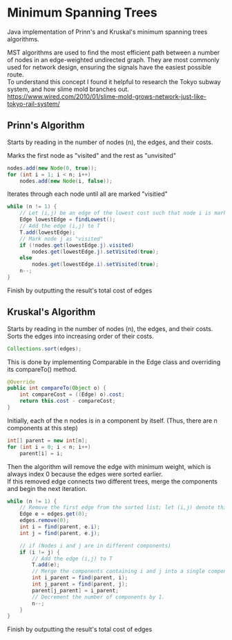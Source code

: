 # Minimum Spanning Trees
Java implementation of Prinn's and Kruskal's minimum spanning trees algorithms.  

MST algorithms are used to find the most efficient path between a number of nodes in an edge-weighted undirected graph.
They are most commonly used for network design, ensuring the signals have the easiest possible route.  
To understand this concept I found it helpful to research the Tokyo subway system, and how slime mold branches out.  
https://www.wired.com/2010/01/slime-mold-grows-network-just-like-tokyo-rail-system/

## Prinn's Algorithm 
Starts by reading in the number of nodes (n), the edges, and their costs.  

Marks the first node as "visited" and the rest as "unvisited"
```java
nodes.add(new Node(0, true));
for (int i = 1; i < n; i++)
    nodes.add(new Node(i, false));
```
Iterates through each node until all are marked "visitied"
```java
while (n != 1) {
    // Let (i,j) be an edge of the lowest cost such that node i is marked "visited" and node j is marked "unvisited"
    Edge lowestEdge = findLowest();
    // Add the edge (i,j) to T
    T.add(lowestEdge);
    // Mark node j as "visited"
    if (!nodes.get(lowestEdge.j).visited)
        nodes.get(lowestEdge.j).setVisited(true);
    else
        nodes.get(lowestEdge.i).setVisited(true);
    n--;
}
```
Finish by outputting the result's total cost of edges

## Kruskal's Algorithm
Starts by reading in the number of nodes (n), the edges, and their costs.
Sorts the edges into increasing order of their costs.  
```java
Collections.sort(edges);
```
This is done by implementing Comparable in the Edge class and overriding its compareTo() method.  
```java
@Override
public int compareTo(Object o) {
    int compareCost = ((Edge) o).cost;
    return this.cost - compareCost;
}
```
Initially, each of the n nodes is in a component by itself. (Thus, there are n components at this step)
```java
int[] parent = new int[n];
for (int i = 0; i < n; i++) 
    parent[i] = i;
```
Then the algorithm will remove the edge with minimum weight, which is always index 0 because the edges were sorted earlier.  
If this removed edge connects two different trees, merge the components and begin the next iteration.  
```java
while (n != 1) {
    // Remove the first edge from the sorted list; let (i,j) denote this edge
    Edge e = edges.get(0);
    edges.remove(0);
    int i = find(parent, e.i);
    int j = find(parent, e.j);

    // if (Nodes i and j are in different components)
    if (i != j) {
        // Add the edge (i,j) to T
        T.add(e);
        // Merge the components containing i and j into a single component
        int i_parent = find(parent, i);
        int j_parent = find(parent, j);
        parent[j_parent] = i_parent;
        // Decrement the number of components by 1.
        n--;
    }
}
```
Finish by outputting the result's total cost of edges
